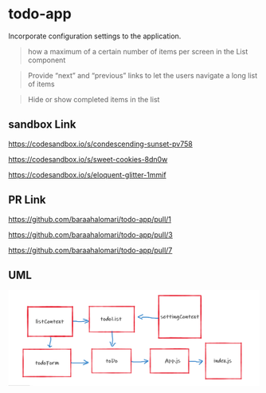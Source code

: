 # todo-app

Incorporate configuration settings to the application.

> how a maximum of a certain number of items per screen in the List component

> Provide “next” and “previous” links to let the users navigate a long list of items

> Hide or show completed items in the list


## sandbox Link

https://codesandbox.io/s/condescending-sunset-pv758

https://codesandbox.io/s/sweet-cookies-8dn0w

https://codesandbox.io/s/eloquent-glitter-1mmif


## PR Link

https://github.com/baraahalomari/todo-app/pull/1

https://github.com/baraahalomari/todo-app/pull/3

https://github.com/baraahalomari/todo-app/pull/7

## UML

![uml](./33.png)
